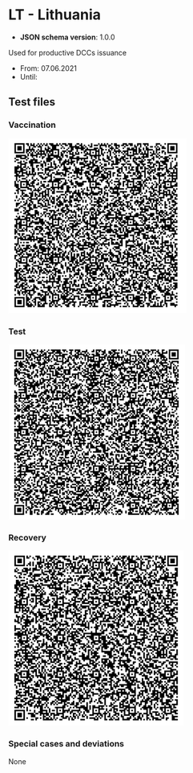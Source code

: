 # LT - Lithuania

* **JSON schema version**: 1.0.0

Used for productive DCCs issuance
* From: 07.06.2021
* Until:

## Test files

### Vaccination

![VAC](VAC.png)

### Test

![TEST](TEST.png)

### Recovery

![REC](REC.png)

### Special cases and deviations
None